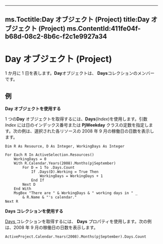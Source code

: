 

---
ms.Toctitle:Day オブジェクト (Project)
title:Day オブジェクト (Project)
ms.ContentId:411fe04f-b68d-08c2-8b6c-f2c1e9927a34
---
# Day オブジェクト (Project)




1 か月に 1 日を表します。**Day**オブジェクトは、 **Days**コレクションのメンバーです。

## 例
**Day オブジェクトを使用する**



1 つの**Day** オブジェクトを取得するには、**Days**(*Index*)を使用します。引数 *Index* には日のインデックス番号または **PjWeekday** クラスの定数を指定します。次の例は、選択された各リソースの 2008 年  9 月の稼働日の日数を表示します。

```vba
Dim R As Resource, D As Integer, WorkingDays As Integer 
 
For Each R In ActiveSelection.Resources() 
    WorkingDays = 0 
    With R.Calendar.Years(2008).Months(pjSeptember) 
        For D = 1 To .Days.Count 
            If .Days(D).Working = True Then 
                WorkingDays = WorkingDays + 1 
            End If 
        Next D 
    End With 
    MsgBox "There are " & WorkingDays & " working days in " _ 
        & R.Name & "'s calendar." 
Next R
```




**Days コレクションを使用する**



[Days ](86572272-1a5f-2c86-2111-e41f39f4c1e6.md) コレクションを取得するには、 **Days** プロパティを使用します。次の例は、2008 年  9 月の稼働日の日数を表示します。

```vba
ActiveProject.Calendar.Years(2008).Months(pjSeptember).Days.Count
```





